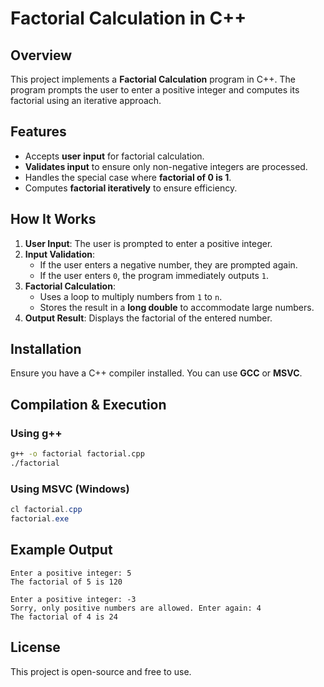 # Factorial Calculation in C++

## Overview
This project implements a **Factorial Calculation** program in C++. The program prompts the user to enter a positive integer and computes its factorial using an iterative approach.

## Features
- Accepts **user input** for factorial calculation.
- **Validates input** to ensure only non-negative integers are processed.
- Handles the special case where **factorial of 0 is 1**.
- Computes **factorial iteratively** to ensure efficiency.

## How It Works
1. **User Input**: The user is prompted to enter a positive integer.
2. **Input Validation**:
   - If the user enters a negative number, they are prompted again.
   - If the user enters `0`, the program immediately outputs `1`.
3. **Factorial Calculation**:
   - Uses a loop to multiply numbers from `1` to `n`.
   - Stores the result in a **long double** to accommodate large numbers.
4. **Output Result**: Displays the factorial of the entered number.

## Installation
Ensure you have a C++ compiler installed. You can use **GCC** or **MSVC**.

## Compilation & Execution
### Using g++
```bash
g++ -o factorial factorial.cpp
./factorial
```
### Using MSVC (Windows)
```powershell
cl factorial.cpp
factorial.exe
```

## Example Output
```
Enter a positive integer: 5
The factorial of 5 is 120
```
```
Enter a positive integer: -3
Sorry, only positive numbers are allowed. Enter again: 4
The factorial of 4 is 24
```

## License
This project is open-source and free to use.
